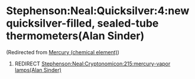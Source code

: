 
# Stephenson:Neal:Quicksilver:4:new quicksilver-filled, sealed-tube thermometers(Alan Sinder)

(Redirected from [Mercury (chemical element)](/mercury-chemical-element))

1. REDIRECT [Stephenson:Neal:Cryptonomicon:215:mercury-vapor lamps(Alan Sinder)](/stephenson-neal-cryptonomicon-215-mercury-vapor-lamps-alan-sinder)
